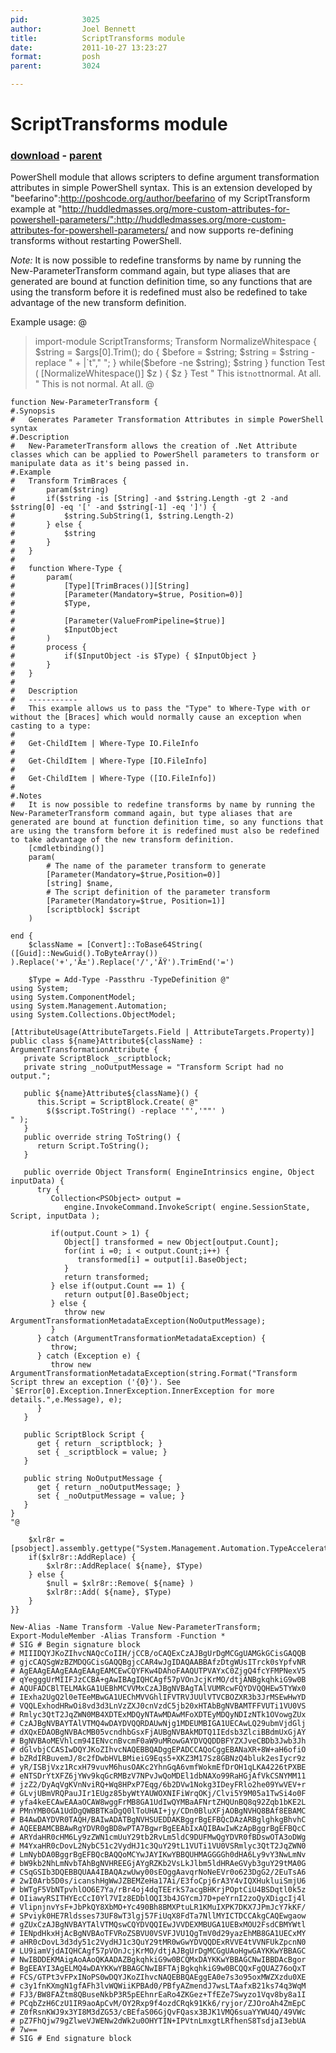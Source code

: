 ```yaml
---
pid:            3025
author:         Joel Bennett
title:          ScriptTransforms module
date:           2011-10-27 13:23:27
format:         posh
parent:         3024

---
```


# ScriptTransforms module

### [download](Scripts\3025.ps1) - [parent](Scripts\3024.md)

PowerShell module that allows scripters to define argument transformation attributes in simple PowerShell syntax.  This is an extension developed by "beefarino":http://poshcode.org/author/beefarino of my ScriptTransform example at "http://huddledmasses.org/more-custom-attributes-for-powershell-parameters/":http://huddledmasses.org/more-custom-attributes-for-powershell-parameters/ and now supports re-defining transforms without restarting PowerShell.

*Note:* It is now possible to redefine transforms by name by running the New-ParameterTransform command again, but type aliases that are generated are bound at function definition time, so any functions that are using the transform before it is redefined must also be redefined to take advantage of the new transform definition.

Example usage: @
> import-module ScriptTransforms;
> Transform NormalizeWhitespace { 
>   $string = $args[0].Trim(); 
>   do { 
>      $before = $string; 
>      $string = $string -replace " + |`t"," ";
>   } while($before -ne $string);
>   $string
> }
> function Test ( [NormalizeWhitespace()] $z ) { $z }
> Test " This is`tnot`tnormal.  At all.   "
This is not normal. At all.
@

```posh
function New-ParameterTransform {
#.Synopsis
#	Generates Parameter Transformation Attributes in simple PowerShell syntax
#.Description
#	New-ParameterTransform allows the creation of .Net Attribute classes which can be applied to PowerShell parameters to transform or manipulate data as it's being passed in.
#.Example
#	Transform TrimBraces {
#		param($string) 
#		if($string -is [String] -and $string.Length -gt 2 -and $string[0] -eq '[' -and $string[-1] -eq ']') { 
#			$string.SubString(1, $string.Length-2) 
#		} else { 
#			$string
#		} 
#	}
#
#	function Where-Type {
#		param(
#			[Type][TrimBraces()][String]
#			[Parameter(Mandatory=$true, Position=0)]
#			$Type,
#			
#			[Parameter(ValueFromPipeline=$true)]
#			$InputObject
#		)
#		process {
#			if($InputObject -is $Type) { $InputObject }
#		}
#	}
#
#   Description
#   -----------
#	This example allows us to pass the "Type" to Where-Type with or without the [Braces] which would normally cause an exception when casting to a type:
#
#	Get-ChildItem | Where-Type IO.FileInfo
#
#	Get-ChildItem | Where-Type [IO.FileInfo]
#
#	Get-ChildItem | Where-Type ([IO.FileInfo])
#
#.Notes
#   It is now possible to redefine transforms by name by running the New-ParameterTransform command again, but type aliases that are generated are bound at function definition time, so any functions that are using the transform before it is redefined must also be redefined to take advantage of the new transform definition.
	[cmdletbinding()]
	param(
		# The name of the parameter transform to generate
		[Parameter(Mandatory=$true,Position=0)]
		[string] $name,
		# The script definition of the parameter transform
		[Parameter(Mandatory=$true, Position=1)]
		[scriptblock] $script
	)

end {
	$className = [Convert]::ToBase64String( ([Guid]::NewGuid().ToByteArray()) ).Replace('+','Ã±').Replace('/','ÃŸ').TrimEnd('=')

	$Type = Add-Type -Passthru -TypeDefinition @"
using System;
using System.ComponentModel;
using System.Management.Automation;
using System.Collections.ObjectModel;

[AttributeUsage(AttributeTargets.Field | AttributeTargets.Property)]
public class ${name}Attribute${className} : ArgumentTransformationAttribute {
   private ScriptBlock _scriptblock;
   private string _noOutputMessage = "Transform Script had no output.";

   public ${name}Attribute${className}() {
      this.Script = ScriptBlock.Create( @"
	  	$($script.ToString() -replace '"','""' )
" );
   }
   public override string ToString() {
      return Script.ToString();
   }

   public override Object Transform( EngineIntrinsics engine, Object inputData) {
      try {
         Collection<PSObject> output =
            engine.InvokeCommand.InvokeScript( engine.SessionState, Script, inputData );
         
         if(output.Count > 1) {
            Object[] transformed = new Object[output.Count];
            for(int i =0; i < output.Count;i++) {
               transformed[i] = output[i].BaseObject;
            }
            return transformed;
         } else if(output.Count == 1) {
            return output[0].BaseObject;
         } else {
            throw new ArgumentTransformationMetadataException(NoOutputMessage);
         }
      } catch (ArgumentTransformationMetadataException) {
         throw;
      } catch (Exception e) {
         throw new ArgumentTransformationMetadataException(string.Format("Transform Script threw an exception ('{0}'). See `$Error[0].Exception.InnerException.InnerException for more details.",e.Message), e);
      }
   }
   
   public ScriptBlock Script {
      get { return _scriptblock; }
      set { _scriptblock = value; }
   }
   
   public string NoOutputMessage {
      get { return _noOutputMessage; }
      set { _noOutputMessage = value; }
   }  
}
"@

	$xlr8r = [psobject].assembly.gettype("System.Management.Automation.TypeAccelerators")
	if($xlr8r::AddReplace) { 
		$xlr8r::AddReplace( ${name}, $Type) 
	} else {
		$null = $xlr8r::Remove( ${name} )
		$xlr8r::Add( ${name}, $Type)
	}
}}

New-Alias -Name Transform -Value New-ParameterTransform;
Export-ModuleMember -Alias Transform -Function *
# SIG # Begin signature block
# MIIIDQYJKoZIhvcNAQcCoIIH/jCCB/oCAQExCzAJBgUrDgMCGgUAMGkGCisGAQQB
# gjcCAQSgWzBZMDQGCisGAQQBgjcCAR4wJgIDAQAABBAfzDtgWUsITrck0sYpfvNR
# AgEAAgEAAgEAAgEAAgEAMCEwCQYFKw4DAhoFAAQUTPVAYxC0ZjgQ4fcYFMPNexV5
# qYegggUrMIIFJzCCBA+gAwIBAgIQHCAgf57pVOnJcjKrMO/dtjANBgkqhkiG9w0B
# AQUFADCBlTELMAkGA1UEBhMCVVMxCzAJBgNVBAgTAlVUMRcwFQYDVQQHEw5TYWx0
# IExha2UgQ2l0eTEeMBwGA1UEChMVVGhlIFVTRVJUUlVTVCBOZXR3b3JrMSEwHwYD
# VQQLExhodHRwOi8vd3d3LnVzZXJ0cnVzdC5jb20xHTAbBgNVBAMTFFVUTi1VU0VS
# Rmlyc3QtT2JqZWN0MB4XDTExMDQyNTAwMDAwMFoXDTEyMDQyNDIzNTk1OVowgZUx
# CzAJBgNVBAYTAlVTMQ4wDAYDVQQRDAUwNjg1MDEUMBIGA1UECAwLQ29ubmVjdGlj
# dXQxEDAOBgNVBAcMB05vcndhbGsxFjAUBgNVBAkMDTQ1IEdsb3ZlciBBdmUxGjAY
# BgNVBAoMEVhlcm94IENvcnBvcmF0aW9uMRowGAYDVQQDDBFYZXJveCBDb3Jwb3Jh
# dGlvbjCCASIwDQYJKoZIhvcNAQEBBQADggEPADCCAQoCggEBANaXR+8W+aH6ofiO
# bZRdIRBuvemJ/8c2fDwbHVLBMieiG9Eqs5+XKZ3M17Sz8GBNzQ4bluk2esIycr9z
# yR/ISBjVxz1RcxH79vuvM6husOAKc2YhnGqA6vmfWokmEfDrOH1qLKA4226tPXBE
# eNTSDrYtXFZ6jYWv9kqGcRMBzV7NPvJwQoMDEl1dbNAXo99RaHGjAfVkCSNYMM11
# jzZ2/DyAqVgKVnNviRQ+Wq8HPxP7Eqg/6b2DVw1Nokg3IDeyFRlo2he09YwVEV+r
# GLvjUBmVRQPauJIr1EUgz85byWtYAUWOXNIFiWrqOKj/Clvi5Y9M05a1TwSi4o0F
# yfa4keECAwEAAaOCAW8wggFrMB8GA1UdIwQYMBaAFNrtZHQUnBQ8q92Zqb1bKE2L
# PMnYMB0GA1UdDgQWBBTKaDgQ0lToUHAI+jy/CDn0BluXFjAOBgNVHQ8BAf8EBAMC
# B4AwDAYDVR0TAQH/BAIwADATBgNVHSUEDDAKBggrBgEFBQcDAzARBglghkgBhvhC
# AQEEBAMCBBAwRgYDVR0gBD8wPTA7BgwrBgEEAbIxAQIBAwIwKzApBggrBgEFBQcC
# ARYdaHR0cHM6Ly9zZWN1cmUuY29tb2RvLm5ldC9DUFMwQgYDVR0fBDswOTA3oDWg
# M4YxaHR0cDovL2NybC51c2VydHJ1c3QuY29tL1VUTi1VU0VSRmlyc3QtT2JqZWN0
# LmNybDA0BggrBgEFBQcBAQQoMCYwJAYIKwYBBQUHMAGGGGh0dHA6Ly9vY3NwLmNv
# bW9kb2NhLmNvbTAhBgNVHREEGjAYgRZKb2VsLkJlbm5ldHRAeGVyb3guY29tMA0G
# CSqGSIb3DQEBBQUAA4IBAQAzwUwy00sEOggAavqrNoNeEVr0o623DgG2/2EuTsA6
# 2wI0Arb5D0s/icanshHgWwJZBEMZeHa17Ai/E3foCpj6rA3Y4vIQXHukluiSmjU6
# bWTgF5VbNTpvhlOO6E7Ya/rBr4oj4dqTEErkS7acgBHKrjPOptCiU4BSDqtl0k5z
# OIiawyRSITHYEcCcI0Yl7VIz8EDblOQI3b4JGYcmJ7D+peYrnI2zoQyXDigcIj4l
# VlipnjnvYsF+JbPkQY8XbMO+Yc490Bh8BMXPtuLR1KMuIXPK7DKX7JPmJcY7kKF/
# SPviyk0HE7Rldsses73UF8wT3lgj57FiUqX8FdTa7NllMYICTDCCAkgCAQEwgaow
# gZUxCzAJBgNVBAYTAlVTMQswCQYDVQQIEwJVVDEXMBUGA1UEBxMOU2FsdCBMYWtl
# IENpdHkxHjAcBgNVBAoTFVRoZSBVU0VSVFJVU1QgTmV0d29yazEhMB8GA1UECxMY
# aHR0cDovL3d3dy51c2VydHJ1c3QuY29tMR0wGwYDVQQDExRVVE4tVVNFUkZpcnN0
# LU9iamVjdAIQHCAgf57pVOnJcjKrMO/dtjAJBgUrDgMCGgUAoHgwGAYKKwYBBAGC
# NwIBDDEKMAigAoAAoQKAADAZBgkqhkiG9w0BCQMxDAYKKwYBBAGCNwIBBDAcBgor
# BgEEAYI3AgELMQ4wDAYKKwYBBAGCNwIBFTAjBgkqhkiG9w0BCQQxFgQUAZ76oQxT
# FCS/GTPt3vFPxINoPS0wDQYJKoZIhvcNAQEBBQAEggEA0e7s3o95oxMWZXzdu0XE
# c3y1fnKXmgN1gfAFh3lvWQWiiKPBAd0/PBfyAZmendJ7wsLTAafxB21ks74q3WqM
# FJ3/BW8FAZtm8QBuseNkbP3R5pEEhnrEaRo4ZKGez+TfEZe7Swyzo1Vqv8by8a1I
# PCqbZzH6CzU1IR9aoApCvM/OY2Rxp9f4ozdCRqk91Kk6/ryjor/ZJOroAh4ZmEpC
# Z0fRsnKWJ9x3YI8M3dZG53/cBEfaS06GjQvFQasx3BJK1VMQ6suaYYWU4Q/49VWc
# pZ7FhQjw79gZlweVJWENw2dWk2u0OHYTIN+IPVtnLmxgtLRfhenS8TsdjaI3ebUA
# 7w==
# SIG # End signature block

```
